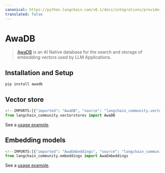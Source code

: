 ```yaml
---
canonical: https://python.langchain.com/v0.1/docs/integrations/providers/awadb
translated: false
---
```


# AwaDB

>[AwaDB](https://github.com/awa-ai/awadb) is an AI Native database for the search and storage of embedding vectors used by LLM Applications.

## Installation and Setup

```bash
pip install awadb
```

## Vector store

```python
<!--IMPORTS:[{"imported": "AwaDB", "source": "langchain_community.vectorstores", "docs": "https://api.python.langchain.com/en/latest/vectorstores/langchain_community.vectorstores.awadb.AwaDB.html", "title": "AwaDB"}]-->
from langchain_community.vectorstores import AwaDB
```

See a [usage example](/docs/integrations/vectorstores/awadb).

## Embedding models

```python
<!--IMPORTS:[{"imported": "AwaEmbeddings", "source": "langchain_community.embeddings", "docs": "https://api.python.langchain.com/en/latest/embeddings/langchain_community.embeddings.awa.AwaEmbeddings.html", "title": "AwaDB"}]-->
from langchain_community.embeddings import AwaEmbeddings
```

See a [usage example](/docs/integrations/text_embedding/awadb).